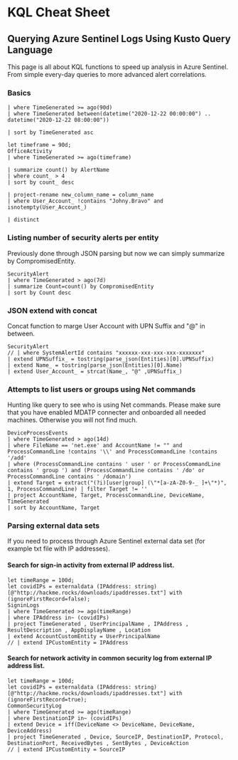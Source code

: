 # KQL Cheat Sheet

## Querying Azure Sentinel Logs Using Kusto Query Language

This page is all about KQL functions to speed up analysis in Azure Sentinel. From simple every-day queries to more advanced alert correlations.


### Basics
```
| where TimeGenerated >= ago(90d)
| where TimeGenerated between(datetime("2020-12-22 00:00:00") .. datetime("2020-12-22 08:00:00"))

| sort by TimeGenerated asc

let timeframe = 90d;
OfficeActivity
| where TimeGenerated >= ago(timeframe)

| summarize count() by AlertName
| where count_ > 4
| sort by count_ desc 

| project-rename new_column_name = column_name
| where User_Account_ !contains "Johny.Bravo" and isnotempty(User_Account_)

| distinct
```

### Listing number of security alerts per entity
Previously done through JSON parsing but now we can simply summarize by CompromisedEntity.

```
SecurityAlert
| where TimeGenerated > ago(7d)
| summarize Count=count() by CompromisedEntity
| sort by Count desc 
```
### JSON extend with concat
Concat function to marge User Account with UPN Suffix and "@" in between.

```
SecurityAlert
// | where SystemAlertId contains "xxxxxx-xxx-xxx-xxx-xxxxxxx"
| extend UPNSuffix_ = tostring(parse_json(Entities)[0].UPNSuffix)
| extend Name_ = tostring(parse_json(Entities)[0].Name)
| extend User_Account_ = strcat(Name_, "@" ,UPNSuffix_)
```

### Attempts to list users or groups using Net commands
Hunting like query to see who is using Net commands. Please make sure that you have enabled MDATP connecter and onboarded all needed machines. Otherwise you will not find much.

```
DeviceProcessEvents 
| where TimeGenerated > ago(14d) 
| where FileName == 'net.exe' and AccountName != "" and ProcessCommandLine !contains '\\' and ProcessCommandLine !contains '/add' 
| where (ProcessCommandLine contains ' user ' or ProcessCommandLine contains ' group ') and (ProcessCommandLine contains ' /do' or ProcessCommandLine contains ' /domain') 
| extend Target = extract("(?i)[user|group] (\"*[a-zA-Z0-9-_ ]+\"*)", 1, ProcessCommandLine) | filter Target != '' 
| project AccountName, Target, ProcessCommandLine, DeviceName, TimeGenerated 
| sort by AccountName, Target
```

### Parsing external data sets
If you need to process through Azure Sentinel external data set (for example txt file with IP addresses).

#### Search for sign-in activity from external IP address list.

```
let timeRange = 100d;
let covidIPs = externaldata (IPAddress: string) [@"http://hackme.rocks/downloads/ipaddresses.txt"] with (ignoreFirstRecord=false);
SigninLogs
| where TimeGenerated >= ago(timeRange)
| where IPAddress in~ (covidIPs)
| project TimeGenerated , UserPrincipalName , IPAddress , ResultDescription , AppDisplayName , Location
| extend AccountCustomEntity = UserPrincipalName
// | extend IPCustomEntity = IPAddress
```

#### Search for network activity in common security log from external IP address list.

```
let timeRange = 100d;
let covidIPs = externaldata (IPAddress: string) [@"http://hackme.rocks/downloads/ipaddresses.txt"] with (ignoreFirstRecord=true);
CommonSecurityLog
| where TimeGenerated >= ago(timeRange)
| where DestinationIP in~ (covidIPs)
| extend Device = iff(DeviceName <> DeviceName, DeviceName, DeviceAddress)
| project TimeGenerated , Device, SourceIP, DestinationIP, Protocol, DestinationPort, ReceivedBytes , SentBytes , DeviceAction
// | extend IPCustomEntity = SourceIP
```





